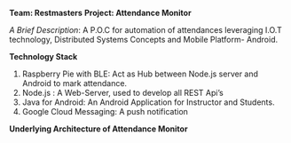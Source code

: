**Team: Restmasters**  									**Project: Attendance Monitor**                      


*A Brief Description*: A P.O.C for automation of attendances leveraging I.O.T technology, Distributed Systems Concepts and Mobile Platform- Android. 

**Technology Stack**

1. Raspberry Pie with BLE: Act as Hub between Node.js server and Android to mark attendance.   
2. Node.js : A Web-Server, used to develop all REST Api’s
3. Java for Android: An Android Application for Instructor and Students.
4. Google Cloud Messaging: A push notification 



**Underlying Architecture of Attendance Monitor**